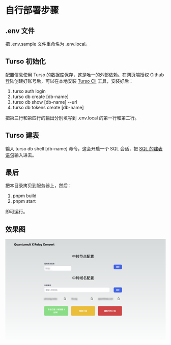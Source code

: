 # 自行部署步骤

## .env 文件

把 .env.sample 文件重命名为 .env.local。

## Turso 初始化

配置信息使用 Turso 的数据库保存，这是唯一的外部依赖。在网页端授权 Github 登陆创建好账号后，可以在本地安装 [Turso Cli](https://docs.turso.tech/reference/turso-cli) 工具，安装好后：

1. turso auth login
2. turso db create [db-name]
3. turso db show [db-name] --url
4. turso db tokens create [db-name]

把第三行和第四行的输出分别填写到 .env.local 的第一行和第二行。

## Turso 建表

输入 turso db shell [db-name] 命令，这会开启一个 SQL 会话，把 [SQL 的建表语句](../db/create_table.sql)输入进去。

## 最后

把本目录拷贝到服务器上，然后：

1. pnpm build
2. pnpm start

即可运行。

## 效果图

![配置页面](./usage.png)
